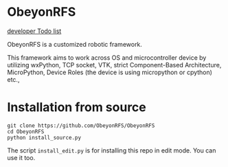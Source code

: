 # ObeyonRFS

[developer Todo list](https://docs.google.com/document/d/1j6fuaYsBLOWE2tTJCBUQifE4MAYX0mjktdoHNTuosc4/edit)

ObeyonRFS is a customized robotic framework.

This framework aims to work across OS and microcontroller device by utilizing wxPython, TCP socket, VTK, strict Component-Based Architecture, MicroPython, Device Roles (the device is using micropython or cpython) etc.,

# Installation from source

```
git clone https://github.com/ObeyonRFS/ObeyonRFS
cd ObeyonRFS
python install_source.py
```

The script `install_edit.py` is for installing this repo in edit mode. You can use it too.
